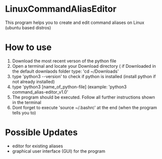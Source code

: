 # LinuxCommandAliasEditor
This program helps you to create and edit command aliases on Linux (ubuntu based distros)

# How to use
1. Download the most recent verson of the python file
2. Open a terminal and locate your Download directory ( if Downloaded in the default downlaods folder type: 'cd ~/Downloads'
3. type 'python3 --version' to check if python is installed (install python if not already installed)
4. type 'python3 [name_of_python-file] (example: 'python3 command_alias-editor_v1.0'
5. The program should be executed. Follow all further instructions shown in the terminal
6. Dont forget to execute 'source ~/.bashrc' at the end (when the program tells you to)

# Possible Updates
- editor for existing aliases
- graphical user interface (GUI) for the program
